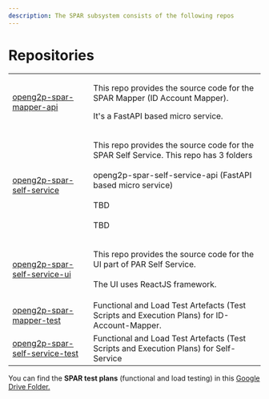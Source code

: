 ```yaml
---
description: The SPAR subsystem consists of the following repos
---
```


# Repositories

|                                                                                             |                                                                                                                                                                                       |
| ------------------------------------------------------------------------------------------- | ------------------------------------------------------------------------------------------------------------------------------------------------------------------------------------- |
| [openg2p-spar-mapper-api](https://github.com/OpenG2P/openg2p-spar-mapper-api)               | <p>This repo provides the source code for the SPAR Mapper (ID Account Mapper). </p><p></p><p>It's a FastAPI based micro service. </p>                                                 |
| [openg2p-spar-self-service](https://github.com/OpenG2P/openg2p-spar-self-service)           | <p>This repo provides the source code for the SPAR Self Service. This repo has 3 folders<br><br>openg2p-spar-self-service-api (FastAPI based micro service)<br><br>TBD<br><br>TBD</p> |
| [openg2p-spar-self-service-ui](https://github.com/OpenG2P/openg2p-spar-self-service-ui)     | <p>This repo provides the source code for the UI part of PAR Self Service. <br><br>The UI uses ReactJS framework.</p>                                                                 |
| [openg2p-spar-mapper-test](https://github.com/OpenG2P/openg2p-spar-mapper-test)             | Functional and Load Test Artefacts (Test Scripts and Execution Plans) for ID-Account-Mapper.                                                                                          |
| [openg2p-spar-self-service-test](https://github.com/OpenG2P/openg2p-spar-self-service-test) | Functional and Load Test Artefacts (Test Scripts and Execution Plans) for Self-Service                                                                                                |

You can find the **SPAR test plans** (functional and load testing) in this [Google Drive Folder. ](https://drive.google.com/drive/folders/1SzlkpSnl2E1y9hLOpH\_CeZkVvE9F8qt1)
